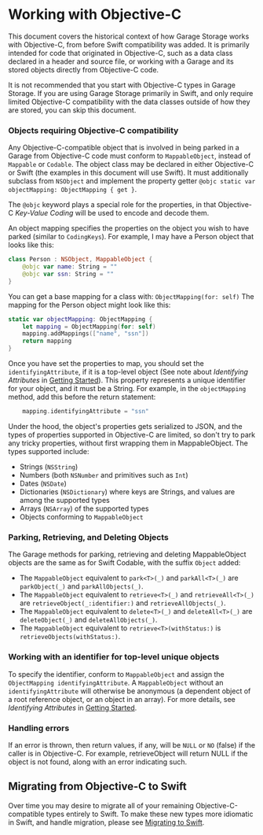 # Working with Objective-C

This document covers the historical context of how Garage Storage works with Objective-C, from before Swift compatibility was added. It is primarily intended for code that originated in Objective-C, such as a data class declared in a header and source file, or working with a Garage and its stored objects directly from Objective-C code.

It is not recommended that you start with Objective-C types in Garage Storage. If you are using Garage Storage primarily in Swift, and only require limited Objective-C compatibility with the data classes outside of how they are stored, you can skip this document.

### Objects requiring Objective-C compatibility
Any Objective-C-compatible object that is involved in being parked in a Garage from Objective-C code must conform to `MappableObject`, instead of `Mappable` or `Codable`. The object class may be declared in either Objective-C or Swift (the examples in this document will use Swift). It must additionally subclass from `NSObject` and implement the property getter `@objc static var objectMapping: ObjectMapping { get }`. 

The `@objc` keyword plays a special role for the properties, in that Objective-C *Key-Value Coding* will be used to encode and decode them.

An object mapping specifies the properties on the object you wish to have parked (similar to `CodingKeys`). For example, I may have a Person object that looks like this:
```swift
class Person : NSObject, MappableObject {
    @objc var name: String = ""
    @objc var ssn: String = ""
}
```
You can get a base mapping for a class with: `ObjectMapping(for: self)` The mapping for the Person object might look like this:
```swift
static var objectMapping: ObjectMapping {
    let mapping = ObjectMapping(for: self)
    mapping.addMappings(["name", "ssn"])
    return mapping
}
```
Once you have set the properties to map, you should set the `identifyingAttribute`, if it is a top-level object (See note about *Identifying Attributes* in [Getting Started](GettingStarted.md)). This property represents a unique identifier for your object, and it must be a String. For example, in the `objectMapping` method, add this before the return statement:

```swift
    mapping.identifyingAttribute = "ssn"
```
Under the hood, the object's properties gets serialized to JSON, and the types of properties supported in Objective-C are limited, so don't try to park any tricky properties, without first wrapping them in MappableObject. The types supported include:
* Strings (`NSString`)
* Numbers (both `NSNumber` and primitives such as `Int`)
* Dates (`NSDate`)
* Dictionaries (`NSDictionary`) where keys are Strings, and values are among the supported types
* Arrays (`NSArray`) of the supported types
* Objects conforming to `MappableObject`

### Parking, Retrieving, and Deleting Objects

The Garage methods for parking, retrieving and deleting MappableObject objects are the same as for Swift Codable, with the suffix `Object` added:

* The `MappableObject` equivalent to `park<T>(_)` and `parkAll<T>(_)` are `parkObject(_)` and `parkAllObjects(_)`.
* The `MappableObject` equivalent to `retrieve<T>(_)` and `retrieveAll<T>(_)` are `retrieveObject(_:identifier:)` and `retrieveAllObjects(_)`.
* The `MappableObject` equivalent to `delete<T>(_)` and `deleteAll<T>(_)` are `deleteObject(_)` and `deleteAllObjects(_)`.
* The `MappableObject` equivalent to `retrieve<T>(withStatus:)` is `retrieveObjects(withStatus:)`.

### Working with an identifier for top-level unique objects

To specify the identifier, conform to `MappableObject` and assign the `ObjectMapping identifyingAttribute`. A `MappableObject` without an `identifyingAttribute` will otherwise be anonymous (a dependent object of a root reference object, or an object in an array). For more details, see *Identifying Attributes* in [Getting Started](GettingStarted.md).

### Handling errors

If an error is thrown, then return values, if any, will be `NULL` or `NO` (false) if the caller is in Objective-C. For example, retrieveObject will return NULL if the object is not found, along with an error indicating such.

## Migrating from Objective-C to Swift

Over time you may desire to migrate all of your remaining Objective-C-compatible types entirely to Swift. To make these new types more idiomatic in Swift, and handle migration, please see [Migrating to Swift](MigratingToSwift.md).
